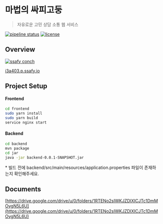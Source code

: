 # 마법의 싸피고둥
> 자유로운 고민 상담 소통 웹 서비스

[![pipeline status](https://lab.ssafy.com/s03-webmobile1-sub3/S03P13A403/badges/master/build.svg)](https://lab.ssafy.com/s03-webmobile1-sub3/s03p13a403/pipelines)
[![license](https://img.shields.io/badge/license-MIT-green)](https://lab.ssafy.com/s03-webmobile1-sub3/s03p13a403/blob/master/LICENSE)

## Overview
[![ssafy conch](https://drive.google.com/uc?id=1IXr3MyI9IYPse1iPQdtyqJ7bAj36jLb7)](http://i3a403.p.ssafy.io/)

[i3a403.p.ssafy.io](http://i3a403.p.ssafy.io/)

## Project Setup
#### Frontend
``` bash
cd frontend
sudo yarn install
sudo yarn build
service nginx start
```

#### Backend
``` bash
cd backend
mvn package
cd jar
java -jar backend-0.0.1-SNAPSHOT.jar
```
\* 빌드 전에 backend/src/main/resources/application.properties 파일이 존재하는지 확인해주세요.


## Documents
[https://drive.google.com/drive/u/0/folders/1RTENo2sIWKJZDlXICJTc1DmMOvgN5L6U](https://drive.google.com/drive/u/0/folders/1RTENo2sIWKJZDlXICJTc1DmMOvgN5L6U)
